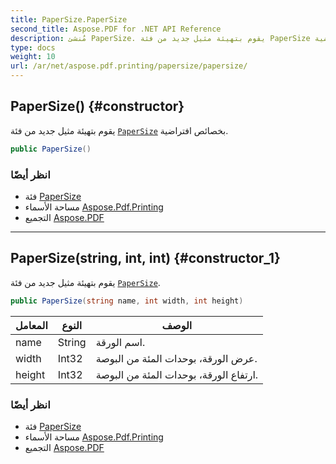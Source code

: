 ```yaml
---
title: PaperSize.PaperSize
second_title: Aspose.PDF for .NET API Reference
description: مُنشئ PaperSize. يقوم بتهيئة مثيل جديد من فئة PaperSize بخصائص افتراضية
type: docs
weight: 10
url: /ar/net/aspose.pdf.printing/papersize/papersize/
---
```

## PaperSize() {#constructor}

يقوم بتهيئة مثيل جديد من فئة [`PaperSize`](../) بخصائص افتراضية.

```csharp
public PaperSize()
```

### انظر أيضًا

* فئة [PaperSize](../)
* مساحة الأسماء [Aspose.Pdf.Printing](../../../aspose.pdf.printing/)
* التجميع [Aspose.PDF](../../../)

---

## PaperSize(string, int, int) {#constructor_1}

يقوم بتهيئة مثيل جديد من فئة [`PaperSize`](../).

```csharp
public PaperSize(string name, int width, int height)
```

| المعامل | النوع | الوصف |
| --- | --- | --- |
| name | String | اسم الورقة. |
| width | Int32 | عرض الورقة، بوحدات المئة من البوصة. |
| height | Int32 | ارتفاع الورقة، بوحدات المئة من البوصة. |

### انظر أيضًا

* فئة [PaperSize](../)
* مساحة الأسماء [Aspose.Pdf.Printing](../../../aspose.pdf.printing/)
* التجميع [Aspose.PDF](../../../)